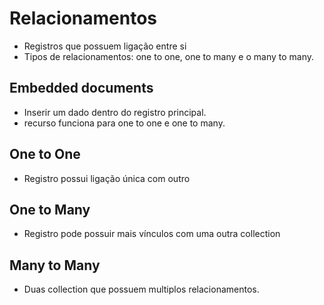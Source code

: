 # Relacionamentos
- Registros que possuem ligação entre si
- Tipos de relacionamentos: one to one, one to many e o many to many.

## Embedded documents
- Inserir um dado dentro do registro principal.
- recurso funciona para one to one e one to many.

## One to One
- Registro possui ligação única com outro

## One to Many
- Registro pode possuir mais vínculos com uma outra collection

## Many to Many
- Duas collection que possuem multiplos relacionamentos. 